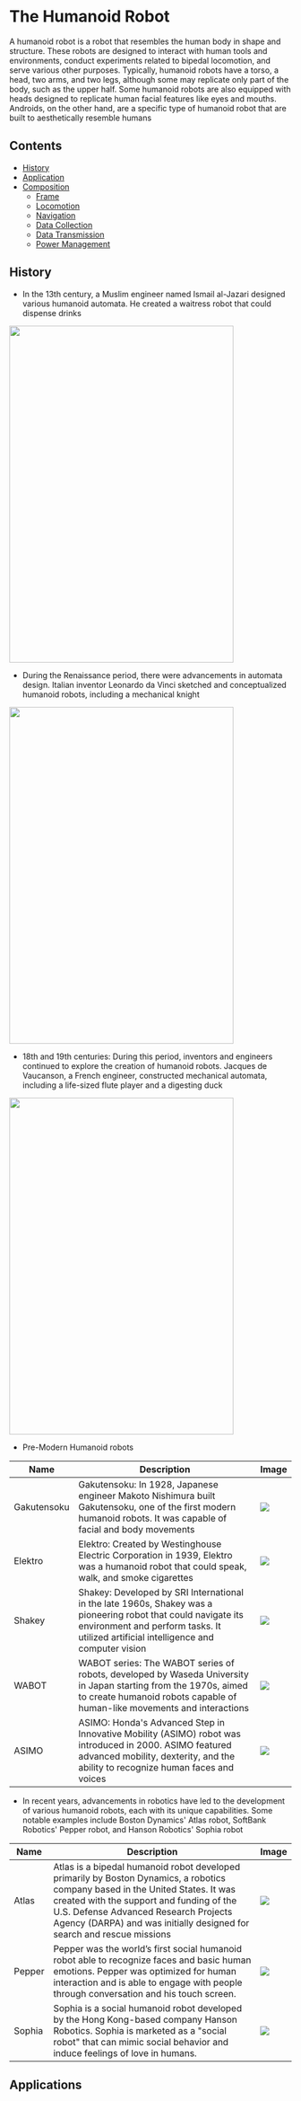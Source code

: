 # The Humanoid Robot

A humanoid robot is a robot that resembles the human body in shape and structure. These robots are designed to interact with human tools and environments, conduct experiments related to bipedal locomotion, and serve various other purposes. Typically, humanoid robots have a torso, a head, two arms, and two legs, although some may replicate only part of the body, such as the upper half. Some humanoid robots are also equipped with heads designed to replicate human facial features like eyes and mouths. Androids, on the other hand, are a specific type of humanoid robot that are built to aesthetically resemble humans

## Contents

- [History](#History)
- [Application](#Applications)
- [Composition](#Composition)
  - [Frame](#Frame)
  - [Locomotion](#Locomotion)
  - [Navigation](#Navigation)
  - [Data Collection](#[Data-Collection)
  - [Data Transmission](#Data-Transmission)
  - [Power Management](#Power-Management)

## History

- In the 13th century, a Muslim engineer named Ismail al-Jazari designed various humanoid automata. He created a waitress robot that could dispense drinks

<img src="https://upload.wikimedia.org/wikipedia/commons/7/76/Al-jazari_elephant_clock.png" width="400" height="600">

- During the Renaissance period, there were advancements in automata design. Italian inventor Leonardo da Vinci sketched and conceptualized humanoid robots, including a mechanical knight

<img src="https://media.gq-magazine.co.uk/photos/5d139955d7a70181fcbba917/master/w_1600%2Cc_limit/Robot-Knight-GQ_11Feb16_getty_b.jpg" width="400" height="600">

- 18th and 19th centuries: During this period, inventors and engineers continued to explore the creation of humanoid robots. Jacques de Vaucanson, a French engineer, constructed mechanical automata, including a life-sized flute player and a digesting duck

<img src="https://media.springernature.com/lw685/springer-static/image/chp%3A10.1007%2F978-3-030-32398-1_2/MediaObjects/448627_1_En_2_Fig10_HTML.png" width="400" height="600">

- Pre-Modern Humanoid robots

|Name|Description|Image|
|---|---|---|
|Gakutensoku|Gakutensoku: In 1928, Japanese engineer Makoto Nishimura built Gakutensoku, one of the first modern humanoid robots. It was capable of facial and body movements|<img src="https://upload.wikimedia.org/wikipedia/commons/d/de/Gakutensokuold.jpg">|
|Elektro|Elektro: Created by Westinghouse Electric Corporation in 1939, Elektro was a humanoid robot that could speak, walk, and smoke cigarettes|<img src="https://upload.wikimedia.org/wikipedia/commons/thumb/9/9f/Senator_John_Heinz_History_Center_-_IMG_7802.JPG/1200px-Senator_John_Heinz_History_Center_-_IMG_7802.JPG">|
|Shakey|Shakey: Developed by SRI International in the late 1960s, Shakey was a pioneering robot that could navigate its environment and perform tasks. It utilized artificial intelligence and computer vision|<img src="https://history-computer.com/wp-content/uploads/2021/01/RosenAndShakey1983.webp">|
|WABOT| WABOT series: The WABOT series of robots, developed by Waseda University in Japan starting from the 1970s, aimed to create humanoid robots capable of human-like movements and interactions|<img src="https://www.humanoid.waseda.ac.jp/booklet/photo/WABOT-1-1973.jpg">|
|ASIMO|ASIMO: Honda's Advanced Step in Innovative Mobility (ASIMO) robot was introduced in 2000. ASIMO featured advanced mobility, dexterity, and the ability to recognize human faces and voices|<img src="https://upload.wikimedia.org/wikipedia/commons/thumb/0/0c/Honda_ASIMO_%28ver._2011%29_2011_Tokyo_Motor_Show.jpg/1200px-Honda_ASIMO_%28ver._2011%29_2011_Tokyo_Motor_Show.jpg">|

- In recent years, advancements in robotics have led to the development of various humanoid robots, each with its unique capabilities. Some notable examples include Boston Dynamics' Atlas robot, SoftBank Robotics' Pepper robot, and Hanson Robotics' Sophia robot

|Name|Description|Image|
|---|---|---|
|Atlas|Atlas is a bipedal humanoid robot developed primarily by Boston Dynamics, a robotics company based in the United States. It was created with the support and funding of the U.S. Defense Advanced Research Projects Agency (DARPA) and was initially designed for search and rescue missions|<img src="https://cdn.mos.cms.futurecdn.net/s9sxXfjdJwNhnpAoHgFegF.jpg">|
|Pepper|Pepper was the world’s first social humanoid robot able to recognize faces and basic human emotions. Pepper was optimized for human interaction and is able to engage with people through conversation and his touch screen.|<img src="https://upload.wikimedia.org/wikipedia/commons/a/a1/SoftBank_pepper.JPG">|
|Sophia|Sophia is a social humanoid robot developed by the Hong Kong-based company Hanson Robotics. Sophia is marketed as a "social robot" that can mimic social behavior and induce feelings of love in humans.|<img src="https://upload.wikimedia.org/wikipedia/commons/1/1e/Sophia_at_the_AI_for_Good_Global_Summit_2018_%2827254369347%29_%28cropped%29.jpg" >|

## Applications
